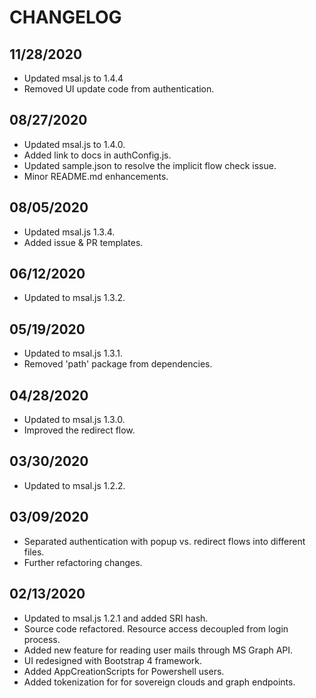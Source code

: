 # CHANGELOG

## 11/28/2020

* Updated msal.js to 1.4.4
* Removed UI update code from authentication.

## 08/27/2020

* Updated msal.js to 1.4.0.
* Added link to docs in authConfig.js.
* Updated sample.json to resolve the implicit flow check issue.
* Minor README.md enhancements.

## 08/05/2020

* Updated msal.js 1.3.4.
* Added issue & PR templates.

## 06/12/2020

* Updated to msal.js 1.3.2.

## 05/19/2020

* Updated to msal.js 1.3.1.
* Removed 'path' package from dependencies.

## 04/28/2020

* Updated to msal.js 1.3.0.
* Improved the redirect flow.

## 03/30/2020

* Updated to msal.js 1.2.2.

## 03/09/2020

* Separated authentication with popup vs. redirect flows into different files.
* Further refactoring changes.

## 02/13/2020

* Updated to msal.js 1.2.1 and added SRI hash.
* Source code refactored. Resource access decoupled from login process.
* Added new feature for reading user mails through MS Graph API.
* UI redesigned with Bootstrap 4 framework.
* Added AppCreationScripts for Powershell users.
* Added tokenization for for sovereign clouds and graph endpoints.
